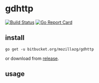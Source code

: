 # gdhttp

[![Build Status](https://circleci.com/bb/mozillazg/gdhttp/tree/master.svg?style=svg)](https://circleci.com/bb/mozillazg/gdhttp/tree/master)
[![Go Report Card](https://goreportcard.com/badge/bitbucket.org/mozillazg/gdhttp)](https://goreportcard.com/report/bitbucket.org/mozillazg/gdhttp)

## install

`go get -u bitbucket.org/mozillazg/gdhttp`


or download from [release](https://bitbucket.org/mozillazg/gdauth/downloads/).


## usage

```shell


```
